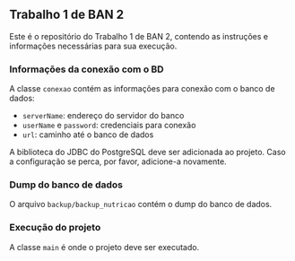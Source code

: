 ## Trabalho 1 de BAN 2

Este é o repositório do Trabalho 1 de BAN 2, contendo as instruções e informações necessárias para sua execução.

### Informações da conexão com o BD

A classe `conexao` contém as informações para conexão com o banco de dados:

- `serverName`: endereço do servidor do banco
- `userName` e `password`: credenciais para conexão
- `url`: caminho até o banco de dados

A biblioteca do JDBC do PostgreSQL deve ser adicionada ao projeto. Caso a configuração se perca, por favor, adicione-a novamente.

### Dump do banco de dados

O arquivo `backup/backup_nutricao` contém o dump do banco de dados.

### Execução do projeto

A classe `main` é onde o projeto deve ser executado.

